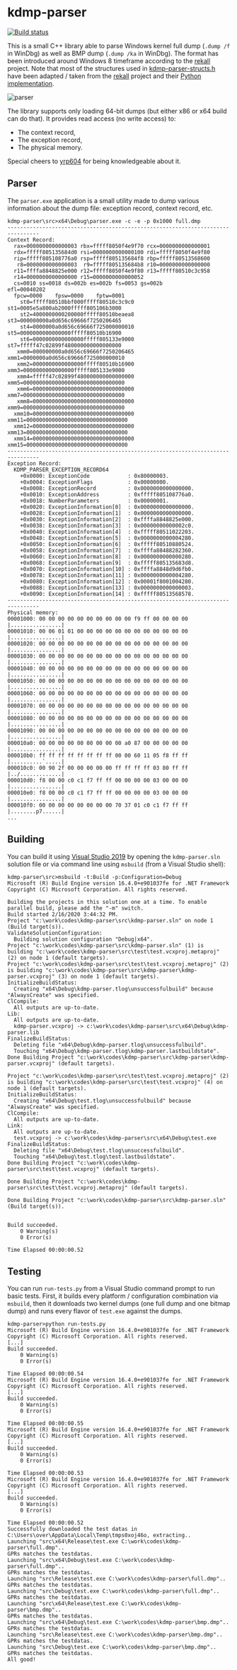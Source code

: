 # kdmp-parser

[![Build status](https://ci.appveyor.com/api/projects/status/rokkikt05y8fmk5b?svg=true)](https://ci.appveyor.com/project/0vercl0k/kdmp-parser)

This is a small C++ library able to parse Windows kernel full dump (`.dump /f` in WinDbg) as well as BMP dump (`.dump /ka` in WinDbg). The format has been introduced around Windows 8 timeframe according to the [rekall](https://github.com/google/rekall) project. Note that most of the structures used in [kdmp-parser-structs.h](https://github.com/0vercl0k/kdmp-parser/blob/master/src/kdmp-parser/kdmp-parser-structs.h) have been adapted / taken from the [rekall](https://github.com/google/rekall) project and their [Python implementation](https://github.com/google/rekall/blob/master/rekall-core/rekall/plugins/overlays/windows/crashdump.py).

![parser](pics/parser.jpg)

The library supports only loading 64-bit dumps (but either x86 or x64 build can do that). It provides read access (no write access) to:

- The context record,
- The exception record,
- The physical memory.

Special cheers to [yrp604](https://github.com/yrp604) for being knowledgeable about it.

## Parser

The `parser.exe` application is a small utility made to dump various information about the dump file: exception record, context record, etc.

```text
kdmp-parser\src>x64\Debug\parser.exe -c -e -p 0x1000 full.dmp
--------------------------------------------------------------------------------
Context Record:
  rax=0000000000000003 rbx=fffff8050f4e9f70 rcx=0000000000000001
  rdx=fffff805135684d0 rsi=0000000000000100 rdi=fffff8050f4e9f80
  rip=fffff805108776a0 rsp=fffff805135684f8 rbp=fffff80513568600
   r8=0000000000000003  r9=fffff805135684b8 r10=0000000000000000
  r11=ffffa8848825e000 r12=fffff8050f4e9f80 r13=fffff80510c3c958
  r14=0000000000000000 r15=0000000000000052
  cs=0010 ss=0018 ds=002b es=002b fs=0053 gs=002b                 efl=00040202
  fpcw=0000    fpsw=0000    fptw=0001
    st0=fffff80510bbf000fffff80510c3c9c0       st1=0005e5a800ab2000fffff805106b3000
    st2=4000000000200000fffff80510beaea8       st3=000000000a0d656c69666f7250206465
    st4=0000000a0d656c69666f725000000010       st5=0000000000000000fffff80510b16900
    st6=0000000000000000fffff805133e9000       st7=fffff47c02899f480000000000000000
   xmm0=000000000a0d656c69666f7250206465      xmm1=0000000a0d656c69666f725000000010
   xmm2=0000000000000000fffff80510b16900      xmm3=0000000000000000fffff805133e9000
   xmm4=fffff47c02899f480000000000000000      xmm5=00000000000000000000000000000000
   xmm6=00000000000000000000000000000000      xmm7=00000000000000000000000000000000
   xmm8=00000000000000000000000000000000      xmm9=00000000000000000000000000000000
  xmm10=00000000000000000000000000000000     xmm11=00000000000000000000000000000000
  xmm12=00000000000000000000000000000000     xmm13=00000000000000000000000000000000
  xmm14=00000000000000000000000000000000     xmm15=00000000000000000000000000000000
--------------------------------------------------------------------------------
Exception Record:
  KDMP_PARSER_EXCEPTION_RECORD64
    +0x0000: ExceptionCode            : 0x80000003.
    +0x0004: ExceptionFlags           : 0x00000000.
    +0x0008: ExceptionRecord          : 0x0000000000000000.
    +0x0010: ExceptionAddress         : 0xfffff805108776a0.
    +0x0018: NumberParameters         : 0x00000001.
    +0x0020: ExceptionInformation[0]  : 0x0000000000000000.
    +0x0028: ExceptionInformation[1]  : 0x0000000000000000.
    +0x0030: ExceptionInformation[2]  : 0xffffa8848825e000.
    +0x0038: ExceptionInformation[3]  : 0x00000000000002c0.
    +0x0040: ExceptionInformation[4]  : 0xfffff80511022203.
    +0x0048: ExceptionInformation[5]  : 0x0000000000004280.
    +0x0050: ExceptionInformation[6]  : 0xfffff80510880524.
    +0x0058: ExceptionInformation[7]  : 0xffffa88488282360.
    +0x0060: ExceptionInformation[8]  : 0x0000000000000280.
    +0x0068: ExceptionInformation[9]  : 0xfffff805135683d8.
    +0x0070: ExceptionInformation[10] : 0xffffa8848d9d6fb0.
    +0x0078: ExceptionInformation[11] : 0x0000000000004280.
    +0x0080: ExceptionInformation[12] : 0x00001f8001004280.
    +0x0088: ExceptionInformation[13] : 0x0000000000000003.
    +0x0090: ExceptionInformation[14] : 0xfffff80513568578.
--------------------------------------------------------------------------------
Physical memory:
00001000: 00 00 00 00 00 00 00 00 00 00 f9 ff 00 00 00 00  |................|
00001010: 00 06 01 01 00 00 00 00 00 00 00 00 00 00 00 00  |................|
00001020: 00 00 00 00 00 00 00 00 00 00 00 00 00 00 00 00  |................|
00001030: 00 00 00 00 00 00 00 00 00 00 00 00 00 00 00 00  |................|
00001040: 00 00 00 00 00 00 00 00 00 00 00 00 00 00 00 00  |................|
00001050: 00 00 00 00 00 00 00 00 00 00 00 00 00 00 00 00  |................|
00001060: 00 00 00 00 00 00 00 00 00 00 00 00 00 00 00 00  |................|
00001070: 00 00 00 00 00 00 00 00 00 00 00 00 00 00 00 00  |................|
00001080: 00 00 00 00 00 00 00 00 00 00 00 00 00 00 00 00  |................|
00001090: 00 00 00 00 00 00 00 00 00 00 00 00 00 00 00 00  |................|
000010a0: 00 00 00 00 00 00 00 00 00 a0 87 00 00 00 00 00  |................|
000010b0: ff ff ff ff ff ff ff ff 00 00 60 11 05 f8 ff ff  |..........`.....|
000010c0: 00 90 2f 00 00 00 00 00 ff ff ff ff 03 80 ff ff  |../.............|
000010d0: f8 00 00 c0 c1 f7 ff ff 00 00 00 00 03 00 00 00  |................|
000010e0: f8 00 00 c0 c1 f7 ff ff 00 00 00 00 03 00 00 00  |................|
000010f0: 00 00 00 00 00 00 00 00 70 37 01 c0 c1 f7 ff ff  |........p7......|
...
```

## Building

You can build it using [Visual Studio 2019](https://visualstudio.microsoft.com/downloads/) by opening the `kdmp-parser.sln` solution file or via command line using `msbuild` (from a Visual Studio shell):

```text
kdmp-parser\src>msbuild -t:Build -p:Configuration=Debug
Microsoft (R) Build Engine version 16.4.0+e901037fe for .NET Framework
Copyright (C) Microsoft Corporation. All rights reserved.

Building the projects in this solution one at a time. To enable parallel build, please add the "-m" switch.
Build started 2/16/2020 3:44:32 PM.
Project "c:\work\codes\kdmp-parser\src\kdmp-parser.sln" on node 1 (Build target(s)).
ValidateSolutionConfiguration:
  Building solution configuration "Debug|x64".
Project "c:\work\codes\kdmp-parser\src\kdmp-parser.sln" (1) is building "c:\work\codes\kdmp-parser\src\test\test.vcxproj.metaproj" (2) on node 1 (default targets).
Project "c:\work\codes\kdmp-parser\src\test\test.vcxproj.metaproj" (2) is building "c:\work\codes\kdmp-parser\src\kdmp-parser\kdmp-parser.vcxproj" (3) on node 1 (default targets).
InitializeBuildStatus:
  Creating "x64\Debug\kdmp-parser.tlog\unsuccessfulbuild" because "AlwaysCreate" was specified.
ClCompile:
  All outputs are up-to-date.
Lib:
  All outputs are up-to-date.
  kdmp-parser.vcxproj -> c:\work\codes\kdmp-parser\src\x64\Debug\kdmp-parser.lib
FinalizeBuildStatus:
  Deleting file "x64\Debug\kdmp-parser.tlog\unsuccessfulbuild".
  Touching "x64\Debug\kdmp-parser.tlog\kdmp-parser.lastbuildstate".
Done Building Project "c:\work\codes\kdmp-parser\src\kdmp-parser\kdmp-parser.vcxproj" (default targets).

Project "c:\work\codes\kdmp-parser\src\test\test.vcxproj.metaproj" (2) is building "c:\work\codes\kdmp-parser\src\test\test.vcxproj" (4) on node 1 (default targets).
InitializeBuildStatus:
  Creating "x64\Debug\test.tlog\unsuccessfulbuild" because "AlwaysCreate" was specified.
ClCompile:
  All outputs are up-to-date.
Link:
  All outputs are up-to-date.
  test.vcxproj -> c:\work\codes\kdmp-parser\src\x64\Debug\test.exe
FinalizeBuildStatus:
  Deleting file "x64\Debug\test.tlog\unsuccessfulbuild".
  Touching "x64\Debug\test.tlog\test.lastbuildstate".
Done Building Project "c:\work\codes\kdmp-parser\src\test\test.vcxproj" (default targets).

Done Building Project "c:\work\codes\kdmp-parser\src\test\test.vcxproj.metaproj" (default targets).

Done Building Project "c:\work\codes\kdmp-parser\src\kdmp-parser.sln" (Build target(s)).


Build succeeded.
    0 Warning(s)
    0 Error(s)

Time Elapsed 00:00:00.52
```

## Testing

You can run `run-tests.py` from a Visual Studio command prompt to run basic tests. First, it builds every platform / configuration combination via `msbuild`, then it downloads two kernel dumps (one full dump and one bitmap dump) and runs every flavor of `test.exe` against the dumps.

```text
kdmp-parser>python run-tests.py
Microsoft (R) Build Engine version 16.4.0+e901037fe for .NET Framework
Copyright (C) Microsoft Corporation. All rights reserved.
[...]
Build succeeded.
    0 Warning(s)
    0 Error(s)

Time Elapsed 00:00:00.54
Microsoft (R) Build Engine version 16.4.0+e901037fe for .NET Framework
Copyright (C) Microsoft Corporation. All rights reserved.
[...]
Build succeeded.
    0 Warning(s)
    0 Error(s)

Time Elapsed 00:00:00.55
Microsoft (R) Build Engine version 16.4.0+e901037fe for .NET Framework
Copyright (C) Microsoft Corporation. All rights reserved.
[...]
Build succeeded.
    0 Warning(s)
    0 Error(s)

Time Elapsed 00:00:00.53
Microsoft (R) Build Engine version 16.4.0+e901037fe for .NET Framework
Copyright (C) Microsoft Corporation. All rights reserved.
[...]
Build succeeded.
    0 Warning(s)
    0 Error(s)

Time Elapsed 00:00:00.52
Successfully downloaded the test datas in C:\Users\over\AppData\Local\Temp\tmps0xoj46o, extracting..
Launching "src\x64\Release\test.exe C:\work\codes\kdmp-parser\full.dmp"..
GPRs matches the testdatas.
Launching "src\x64\Debug\test.exe C:\work\codes\kdmp-parser\full.dmp"..
GPRs matches the testdatas.
Launching "src\Release\test.exe C:\work\codes\kdmp-parser\full.dmp"..
GPRs matches the testdatas.
Launching "src\Debug\test.exe C:\work\codes\kdmp-parser\full.dmp"..
GPRs matches the testdatas.
Launching "src\x64\Release\test.exe C:\work\codes\kdmp-parser\bmp.dmp"..
GPRs matches the testdatas.
Launching "src\x64\Debug\test.exe C:\work\codes\kdmp-parser\bmp.dmp"..
GPRs matches the testdatas.
Launching "src\Release\test.exe C:\work\codes\kdmp-parser\bmp.dmp"..
GPRs matches the testdatas.
Launching "src\Debug\test.exe C:\work\codes\kdmp-parser\bmp.dmp"..
GPRs matches the testdatas.
All good!
```